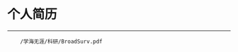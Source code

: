 # 个人简历
***
```pdf
	/学海无涯/科研/BroadSurv.pdf
```
<!-- <center>
<embed src="/学海无涯/科研/BroadSurv.pdf" type="application/pdf" width="100%" height="800" />
</center> -->